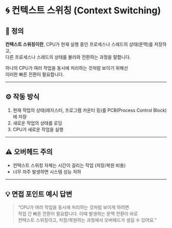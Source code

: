 # 🌀 컨텍스트 스위칭 (Context Switching)

## 📌 정의

**컨텍스트 스위칭이란**, CPU가 현재 실행 중인 프로세스나 스레드의 상태(문맥)를 저장하고,  
다른 프로세스나 스레드의 상태를 불러와 전환하는 과정을 말합니다.

하나의 CPU가 여러 작업을 동시에 처리하는 것처럼 보이기 위해선  
이러한 빠른 전환이 필요합니다.

---

## ⚙️ 작동 방식

1. 현재 작업의 상태(레지스터, 프로그램 카운터 등)를 PCB(Process Control Block)에 저장
2. 새로운 작업의 상태를 로딩
3. CPU가 새로운 작업을 실행

---

## ⚠️ 오버헤드 주의

- 컨텍스트 스위칭 자체는 시간이 걸리는 작업 (저장/복원 비용)
- 너무 자주 발생하면 시스템 성능 저하

---

## 💡 면접 포인트 예시 답변

> “CPU가 여러 작업을 동시에 처리하는 것처럼 보이게 하려면  
> 작업 간 빠른 전환이 필요합니다. 이때 발생하는 문맥 전환이 바로  
> 컨텍스트 스위칭이고, 저장/복원하는 과정에서 오버헤드가 생길 수 있어요.”
